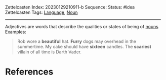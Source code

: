 Zettelcasten Index: 20230129210911-b
Sequence:
Status: #idea
Zettelcasten Tags: [Language](Language.md), [Noun](Noun.md)

---

Adjectives are words that describe the qualities or states of being of [nouns](Noun.md). Examples:

 > 
 > Rob wore a **beautiful** hat.
 > **Furry** dogs may overhead in the summertime.
 > My cake should have **sixteen** candles.
 > The **scariest** villain of all time is Darth Vader.

# References
